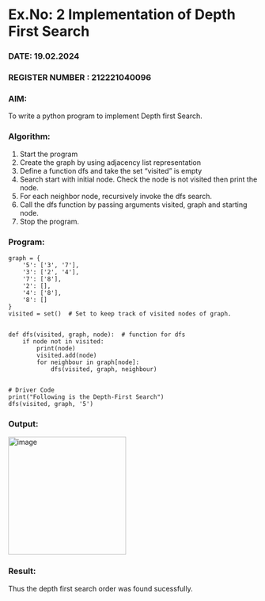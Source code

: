 # Ex.No: 2  Implementation of Depth First Search
### DATE: 19.02.2024                                                                          
### REGISTER NUMBER : 212221040096
### AIM: 
To write a python program to implement Depth first Search. 
### Algorithm:
1. Start the program
2. Create the graph by using adjacency list representation
3. Define a function dfs and take the set “visited” is empty 
4. Search start with initial node. Check the node is not visited then print the node.
5. For each neighbor node, recursively invoke the dfs search.
6. Call the dfs function by passing arguments visited, graph and starting node.
7. Stop the program.
### Program:
```
graph = {
    '5': ['3', '7'],
    '3': ['2', '4'],
    '7': ['8'],
    '2': [],
    '4': ['8'],
    '8': []
}
visited = set()  # Set to keep track of visited nodes of graph.


def dfs(visited, graph, node):  # function for dfs
    if node not in visited:
        print(node)
        visited.add(node)
        for neighbour in graph[node]:
            dfs(visited, graph, neighbour)


# Driver Code
print("Following is the Depth-First Search")
dfs(visited, graph, '5')
```












### Output:
<img width="238" alt="image" src="https://github.com/Maheswarikarthi/AI_Lab_2023-24/assets/127172770/f671f0f2-ca29-4de6-ac2d-685fa903368a">




### Result:
Thus the depth first search order was found sucessfully.
